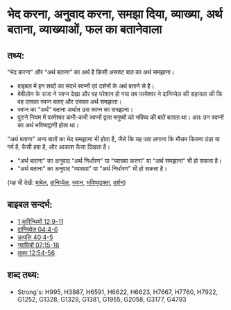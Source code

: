 # भेद करना, अनुवाद करना, समझा दिया, व्याख्या, अर्थ बताना, व्याख्याओं, फल का बतानेवाला #

## तथ्य: ##

“भेद करना” और “अर्थ बताना” का अर्थ है किसी अस्पष्ट बात का अर्थ समझाना।

* बाइबल में इन शब्दों का संदर्भ स्वप्नों एवं दर्शनों के अर्थ बताने से है।
* बेबीलोन के राजा ने स्वप्न देखा और वह परेशान हो गया तब परमेश्वर ने दानिय्येल की सहायता की कि वह उसका स्वप्न बताए और उसका अर्थ समझाता।
* स्वप्न का “अर्थ” बताना अर्थात उस स्वप्न का समझाना।
* पुराने नियम में परमेश्वर कभी-कभी स्वप्नों द्वारा मनुष्यों को भविष्य की बातें बताता था। अतः उन स्वप्नों का अर्थ भविष्यद्वाणी होता था।

“अर्थ बताना” अन्य बातों का भेद समझाना भी होता है, जैसे कि यह पता लगाना कि मौसम कितना ठंडा या गर्म है, कैसी हवा है, और आकाश कैसा दिखता है।

* “अर्थ बताना” का अनुवाद “अर्थ निर्धारण” या “व्याख्या करना” या “अर्थ समझाना” भी हो सकता है।
* “अर्थ बताना” का अनुवाद “व्याख्या” या “अर्थ निर्धारण” भी हो सकता है।

(यह भी देखें: [बाबेल](../names/babylon.md), [दानिय्येल](../names/daniel.md), [स्वप्न](../other/dream.md), [भविष्यद्वक्ता](../kt/prophet.md), [दर्शन](../other/vision.md))

## बाइबल सन्दर्भ: ##

* [1 कुरिन्थियों 12:9-11](rc://hi/tn/help/1co/12/09)
* [दानिय्येल 04:4-6](rc://hi/tn/help/dan/04/04)
* [उत्पत्ति 40:4-5](rc://hi/tn/help/gen/40/04)
* [न्यायियों 07:15-16](rc://hi/tn/help/jdg/07/15)
* [लूका 12:54-56](rc://hi/tn/help/luk/12/54)

## शब्द तथ्य: ##

* Strong's: H995, H3887, H6591, H6622, H6623, H7667, H7760, H7922, G1252, G1328, G1329, G1381, G1955, G2058, G3177, G4793
